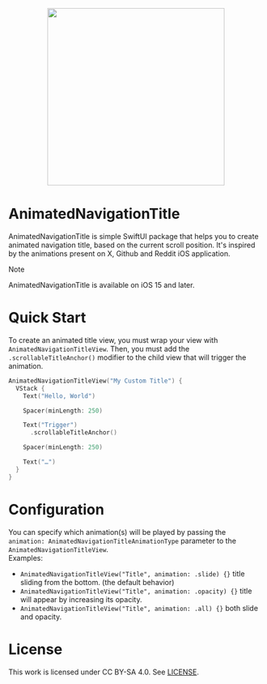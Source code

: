 <p align="center">
  <img src="https://github.com/mlbonniec/AnimatedNavigationTitle/assets/29955402/e191cd5a-0f28-4b90-a76a-daddacf17b31" width="350px" />
</p>

# AnimatedNavigationTitle

AnimatedNavigationTitle is simple SwiftUI package that helps you to create animated navigation title, based on the current scroll position.
It's inspired by the animations present on X, Github and Reddit iOS application.

> [!NOTE]
> AnimatedNavigationTitle is available on iOS 15 and later.

# Quick Start
To create an animated title view, you must wrap your view with `AnimatedNavigationTitleView`.
Then, you must add the `.scrollableTitleAnchor()` modifier to the child view that will trigger the animation.

```swift
AnimatedNavigationTitleView("My Custom Title") {
  VStack {
    Text("Hello, World")

    Spacer(minLength: 250)

    Text("Trigger")
      .scrollableTitleAnchor()

    Spacer(minLength: 250)

    Text("…")
  }
}
```

# Configuration
You can specify which animation(s) will be played by passing the `animation: AnimatedNavigationTitleAnimationType` parameter to the `AnimatedNavigationTitleView`.  
Examples:
* `AnimatedNavigationTitleView("Title", animation: .slide) {}` title sliding from the bottom. (the default behavior)
* `AnimatedNavigationTitleView("Title", animation: .opacity) {}` title will appear by increasing its opacity.
* `AnimatedNavigationTitleView("Title", animation: .all) {}` both slide and opacity.

# License
This work is licensed under CC BY-SA 4.0.
See [LICENSE](./LICENSE).

